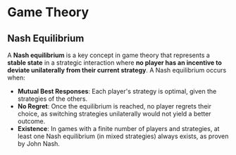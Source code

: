 # Game Theory

## Nash Equilibrium

A **Nash equilibrium** is a key concept in game theory that represents a **stable state** in a strategic interaction where **no player has an incentive to deviate unilaterally from their current strategy**. A Nash equilibrium occurs when:

- **Mutual Best Responses**: Each player's strategy is optimal, given the strategies of the others.
- **No Regret**: Once the equilibrium is reached, no player regrets their choice, as switching strategies unilaterally would not yield a better outcome.
- **Existence**: In games with a finite number of players and strategies, at least one Nash equilibrium (in mixed strategies) always exists, as proven by John Nash.
